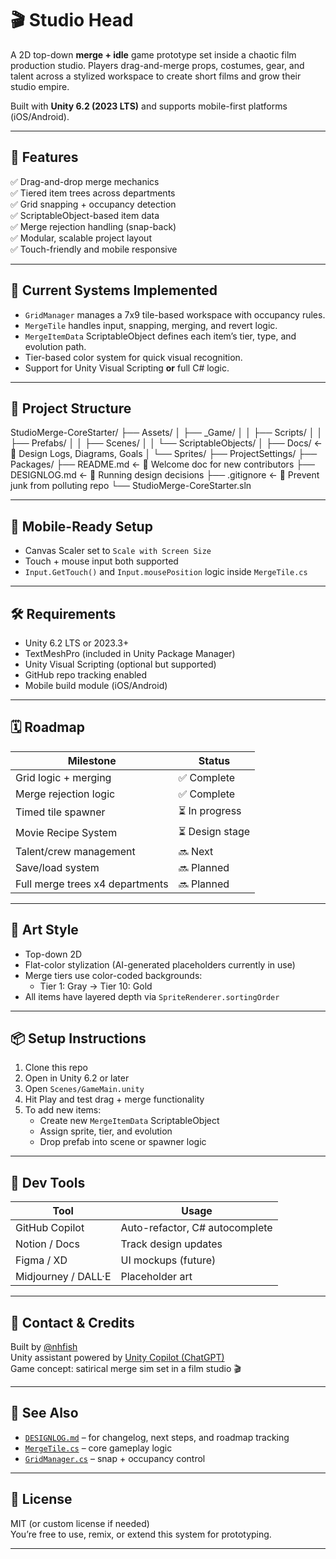 # 🎬 Studio Head

A 2D top-down **merge + idle** game prototype set inside a chaotic film production studio. Players drag-and-merge props, costumes, gear, and talent across a stylized workspace to create short films and grow their studio empire.

Built with **Unity 6.2 (2023 LTS)** and supports mobile-first platforms (iOS/Android).

---

## 🚀 Features

✅ Drag-and-drop merge mechanics  
✅ Tiered item trees across departments  
✅ Grid snapping + occupancy detection  
✅ ScriptableObject-based item data  
✅ Merge rejection handling (snap-back)  
✅ Modular, scalable project layout  
✅ Touch-friendly and mobile responsive

---

## 🧠 Current Systems Implemented

- `GridManager` manages a 7x9 tile-based workspace with occupancy rules.
- `MergeTile` handles input, snapping, merging, and revert logic.
- `MergeItemData` ScriptableObject defines each item’s tier, type, and evolution path.
- Tier-based color system for quick visual recognition.
- Support for Unity Visual Scripting **or** full C# logic.

---

## 📁 Project Structure

StudioMerge-CoreStarter/
├── Assets/
│   ├── _Game/
│   │   ├── Scripts/
│   │   ├── Prefabs/
│   │   ├── Scenes/
│   │   └── ScriptableObjects/
│   ├── Docs/                ← 🧠 Design Logs, Diagrams, Goals
│   └── Sprites/
├── ProjectSettings/
├── Packages/
├── README.md                ← 👋 Welcome doc for new contributors
├── DESIGNLOG.md             ← 📜 Running design decisions
├── .gitignore               ← 🧹 Prevent junk from polluting repo
└── StudioMerge-CoreStarter.sln

---

## 📲 Mobile-Ready Setup

- Canvas Scaler set to `Scale with Screen Size`
- Touch + mouse input both supported
- `Input.GetTouch()` and `Input.mousePosition` logic inside `MergeTile.cs`

---

## 🛠️ Requirements

- Unity 6.2 LTS or 2023.3+
- TextMeshPro (included in Unity Package Manager)
- Unity Visual Scripting (optional but supported)
- GitHub repo tracking enabled
- Mobile build module (iOS/Android)

---

## 🗓️ Roadmap

| Milestone | Status |
|-----------|--------|
| Grid logic + merging | ✅ Complete |
| Merge rejection logic | ✅ Complete |
| Timed tile spawner | ⏳ In progress |
| Movie Recipe System | ⏳ Design stage |
| Talent/crew management | 🔜 Next |
| Save/load system | 🔜 Planned |
| Full merge trees x4 departments | 🔜 Planned |

---

## 🎨 Art Style

- Top-down 2D  
- Flat-color stylization (AI-generated placeholders currently in use)  
- Merge tiers use color-coded backgrounds:
  - Tier 1: Gray → Tier 10: Gold
- All items have layered depth via `SpriteRenderer.sortingOrder`

---

## 📦 Setup Instructions

1. Clone this repo
2. Open in Unity 6.2 or later
3. Open `Scenes/GameMain.unity`
4. Hit Play and test drag + merge functionality
5. To add new items:
   - Create new `MergeItemData` ScriptableObject
   - Assign sprite, tier, and evolution
   - Drop prefab into scene or spawner logic

---

## 🧪 Dev Tools

| Tool        | Usage                |
|-------------|----------------------|
| GitHub Copilot | Auto-refactor, C# autocomplete |
| Notion / Docs | Track design updates |
| Figma / XD   | UI mockups (future) |
| Midjourney / DALL·E | Placeholder art |

---

## 💬 Contact & Credits

Built by [@nhfish](https://github.com/nhfish)  
Unity assistant powered by [Unity Copilot (ChatGPT)]()  
Game concept: satirical merge sim set in a film studio 🎬

---

## 🧠 See Also

- [`DESIGNLOG.md`](./DESIGNLOG.md) – for changelog, next steps, and roadmap tracking
- [`MergeTile.cs`](./Assets/_Game/Scripts/Merge/MergeTile.cs) – core gameplay logic
- [`GridManager.cs`](./Assets/_Game/Scripts/Grid/GridManager.cs) – snap + occupancy control

---

## 📜 License

MIT (or custom license if needed)  
You’re free to use, remix, or extend this system for prototyping.

---
